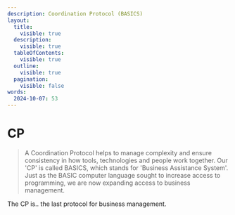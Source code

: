 ```yaml
---
description: Coordination Protocol (BASICS)
layout:
  title:
    visible: true
  description:
    visible: true
  tableOfContents:
    visible: true
  outline:
    visible: true
  pagination:
    visible: false
words:
  2024-10-07: 53
---
```


# CP

> A Coordination Protocol helps to manage complexity and ensure consistency in how tools, technologies and people work together. Our 'CP' is called BASICS, which stands for 'Business Assistance System'. Just as the BASIC computer language sought to increase access to programming, we are now expanding access to business management.

The CP is.. the last protocol for business management.





